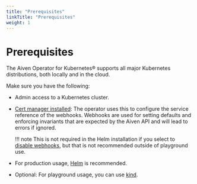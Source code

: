 ```yaml
---
title: "Prerequisites"
linkTitle: "Prerequisites"
weight: 1
---
```


# Prerequisites

The Aiven Operator for Kubernetes® supports all major Kubernetes distributions, both locally and in the cloud.

Make sure you have the following:

- Admin access to a Kubernetes cluster.
- [Cert manager installed](https://cert-manager.io/docs/installation/helm/): The operator uses this to configure the service reference of the webhooks. Webhooks are used for setting defaults
  and enforcing invariants that are expected by the Aiven API and will lead to errors if ignored.

    !!! note
        This is not required in the Helm installation if you select to [disable webhooks](./helm.md),
        but that is not recommended outside of playground use.

- For production usage, [Helm](https://helm.sh) is recommended.
- Optional: For playground usage, you can use [kind](https://kind.sigs.k8s.io/).
